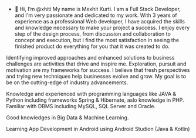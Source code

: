 - 👋 Hi, I’m @xhiti
My name is Mexhit Kurti. I am a Full Stack Developer, and I'm very passionate and dedicated to my work. 
With 3 years of experience as a professional Web developer, I have acquired the skills and knowledge necessary to make your project a success. 
I enjoy every step of the design process, from discussion and collaboration to concept and execution, but I find the most satisfaction in seeing the finished product do everything for you that it was created to do.

Identifying improved approaches and enhanced solutions to business challenges are activities that drive and inspire me. 
Exploration, pursuit and motivation are my frameworks for success. I believe that fresh perspectives and trying new techniques help businesses evolve and grow. 
My goal is to be on the cutting-edge of industry advancements.

Knowledge and experienced with programming languages like JAVA & Python including frameworks Spring & Hibernate, aslo knowledge in PHP.
Familiar with DBMS including MySQL, SQL Server and Oracle.

Good knowledges in Big Data & Machine Learning. 

Learning App Development in Android using Android Studion (Java & Kotlin)

<!---
xhiti/xhiti is a ✨ special ✨ repository because its `README.md` (this file) appears on your GitHub profile.
You can click the Preview link to take a look at your changes.
--->

